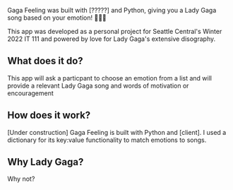 Gaga Feeling was built with [?????] and Python, giving you a Lady Gaga song based on your emotion! 🎵🌙✨

This app was developed as a personal project for Seattle Central's Winter 2022 IT 111 and powered by love for Lady Gaga's extensive disography. 

## What does it do?
This app will ask a particpant to choose an emotion from a list and will provide a relevant Lady Gaga song and words of motivation or encouragement

## How does it work?
[Under construction] Gaga Feeling is built with Python and [client]. I used a dictionary for its key:value functionality to match emotions to songs. 

## Why Lady Gaga?
Why not?
